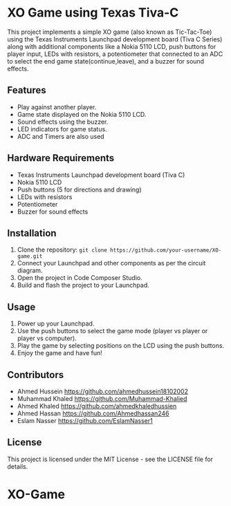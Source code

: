 # XO Game using Texas Tiva-C 

This project implements a simple XO game (also known as Tic-Tac-Toe) using the Texas Instruments Launchpad development board (Tiva C Series) along with additional components like a Nokia 5110 LCD, push buttons for player input, LEDs with resistors, a potentiometer that connected to an ADC to select the end game state(continue,leave), and a buzzer for sound effects.

## Features
- Play against another player.
- Game state displayed on the Nokia 5110 LCD.
- Sound effects using the buzzer.
- LED indicators for game status.
- ADC and Timers are also used

## Hardware Requirements
- Texas Instruments Launchpad development board (Tiva C)
- Nokia 5110 LCD
- Push buttons (5 for directions and drawing)
- LEDs with resistors
- Potentiometer
- Buzzer for sound effects

## Installation
1. Clone the repository: `git clone https://github.com/your-username/XO-game.git`
2. Connect your Launchpad and other components as per the circuit diagram.
3. Open the project in Code Composer Studio.
4. Build and flash the project to your Launchpad.

## Usage
1. Power up your Launchpad.
2. Use the push buttons to select the game mode (player vs player or player vs computer).
3. Play the game by selecting positions on the LCD using the push buttons.
4. Enjoy the game and have fun!

## Contributors
- Ahmed Hussein https://github.com/ahmedhussein18102002
- Muhammad Khaled https://github.com/Muhammad-Khalied
- Ahmed Khaled https://github.com/ahmedkhaledhussien
- Ahmed Hassan https://github.com/Ahmedhassan246
- Eslam Nasser https://github.com/EslamNasser1

## License
This project is licensed under the MIT License - see the LICENSE file for details.
# XO-Game
